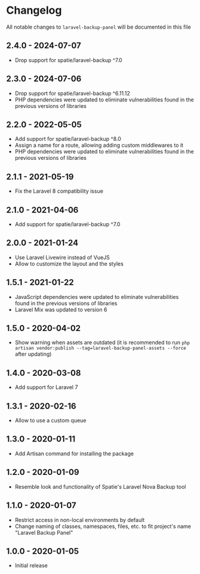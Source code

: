 # Changelog

All notable changes to `laravel-backup-panel` will be documented in this file

## 2.4.0 - 2024-07-07

- Drop support for spatie/laravel-backup ^7.0

## 2.3.0 - 2024-07-06

- Drop support for spatie/laravel-backup ^6.11.12
- PHP dependencies were updated to eliminate vulnerabilities found in the previous versions of libraries

## 2.2.0 - 2022-05-05

- Add support for spatie/laravel-backup ^8.0
- Assign a name for a route, allowing adding custom middlewares to it
- PHP dependencies were updated to eliminate vulnerabilities found in the previous versions of libraries

## 2.1.1 - 2021-05-19

- Fix the Laravel 8 compatibility issue

## 2.1.0 - 2021-04-06

- Add support for spatie/laravel-backup ^7.0

## 2.0.0 - 2021-01-24

- Use Laravel Livewire instead of VueJS
- Allow to customize the layout and the styles 

## 1.5.1 - 2021-01-22

- JavaScript dependencies were updated to eliminate vulnerabilities found in the previous versions of libraries
- Laravel Mix was updated to version 6

## 1.5.0 - 2020-04-02

- Show warning when assets are outdated (it is recommended to run `php artisan vendor:publish --tag=laravel-backup-panel-assets --force` after updating)

## 1.4.0 - 2020-03-08

- Add support for Laravel 7

## 1.3.1 - 2020-02-16

- Allow to use a custom queue

## 1.3.0 - 2020-01-11

- Add Artisan command for installing the package

## 1.2.0 - 2020-01-09

- Resemble look and functionality of Spatie's Laravel Nova Backup tool

## 1.1.0 - 2020-01-07

- Restrict access in non-local environments by default
- Change naming of classes, namespaces, files, etc. to fit project's name "Laravel Backup Panel"

## 1.0.0 - 2020-01-05

- Initial release
